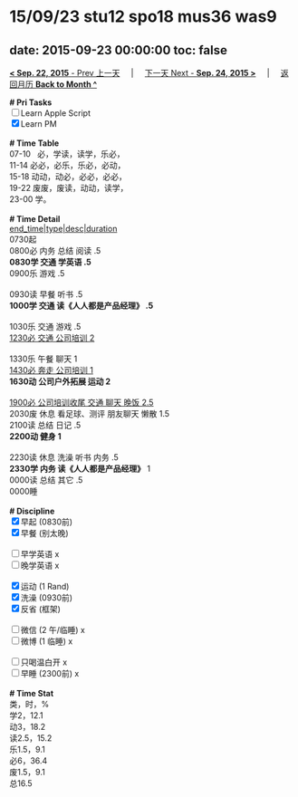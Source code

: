 # 15/09/23 stu12 spo18 mus36 was9

date: 2015-09-23 00:00:00
toc: false
---
[**< Sep. 22, 2015** - Prev 上一天](/lifelogs/2015/09/d22.md) &nbsp; &nbsp; | &nbsp; &nbsp; [下一天 Next - **Sep. 24, 2015 >**](/lifelogs/2015/09/d24.md) &nbsp; &nbsp; |  &nbsp; &nbsp; [返回月历 **Back to Month ^**](/lifelogs/2015/09/index.md)
<br/><div><b># Pri Tasks</b></div><div><input type="checkbox"/>Learn Apple Script</div><div><input checked="true" type="checkbox"/>Learn PM</div><div><br/></div><div><b># Time Table</b></div><div>07-10   必，学读，读学，乐必，</div><div>11-14 必必，必乐，乐必，必动，</div><div>15-18 动动，动必，必必，必必，</div><div>19-22 废废，废读，动动，读学，</div><div>23-00 学。</div><div><br/></div><div><b># Time Detail</b></div><div><u>end_time|type|desc|duration</u></div><div>0730起</div><div>0800必 内务 总结 阅读 .5</div><div><b>0830学 交通 学英语 .5</b></div><div>0900乐 游戏 .5</div><div><br/></div><div>0930读 早餐 听书 .5</div><div><b>1000学 交通 读《人人都是产品经理》 .5</b></div><div><br/></div><div>1030乐 交通 游戏 .5</div><div><u>1230必 交通 公司培训 2</u></div><div><br/></div><div>1330乐 午餐 聊天 1</div><div><u>1430必 奔走 公司培训 1</u></div><div><b>1630动 公司户外拓展 运动 2</b></div><div><br/></div><div><u>1900必 公司培训收尾 交通 聊天 晚饭 2.5</u></div><div>2030废 休息 看足球、测评 朋友聊天 懒散 1.5</div><div>2100读 总结 日记 .5</div><div><b>2200动 健身 1</b></div><div><br/></div><div>2230读 休息 洗澡 听书 内务 .5</div><div><b>2330学 内务 读《人人都是产品经理》</b> 1</div><div>0000读 总结 其它 .5</div><div>0000睡</div><div><br/></div><div><b># Discipline</b></div><div><input checked="true" type="checkbox"/>早起 (0830前)</div><div><input checked="true" type="checkbox"/>早餐 (别太晚)</div><div><br/></div><div><input type="checkbox"/>早学英语 x</div><div><input type="checkbox"/>晚学英语 x</div><div><br/></div><div><input checked="true" type="checkbox"/>运动 (1 Rand)</div><div><input checked="true" type="checkbox"/>洗澡 (0930前)</div><div><input checked="true" type="checkbox"/>反省 (框架)</div><div><br/></div><div><input type="checkbox"/>微信 (2 午/临睡) x</div><div><input type="checkbox"/>微博 (1 临睡) x</div><div><br/></div><div><input type="checkbox"/>只喝温白开 x</div><div><input type="checkbox"/>早睡 (2300前) x</div><div><br/></div><div><b># Time Stat</b></div><div>类，时，%</div><div>学2，12.1</div><div>动3，18.2</div><div>读2.5，15.2</div><div>乐1.5，9.1</div><div>必6，36.4</div><div>废1.5，9.1</div><div>总16.5</div>

